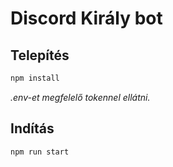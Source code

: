 # Discord Király bot

## Telepítés

```bash
npm install
```

_.env-et megfelelő tokennel ellátni._

## Indítás

```bash
npm run start
```
